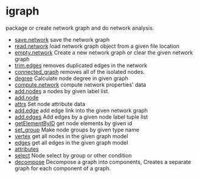 # igraph

package or create network graph and do network analysis.

+ [save.network](igraph/save.network.1) save the network graph
+ [read.network](igraph/read.network.1) load network graph object from a given file location
+ [empty.network](igraph/empty.network.1) Create a new network graph or clear the given network graph
+ [trim.edges](igraph/trim.edges.1) removes duplicated edges in the network
+ [connected_graph](igraph/connected_graph.1) removes all of the isolated nodes.
+ [degree](igraph/degree.1) Calculate node degree in given graph
+ [compute.network](igraph/compute.network.1) compute network properties' data
+ [add.nodes](igraph/add.nodes.1) a nodes by given label list.
+ [add.node](igraph/add.node.1) 
+ [attrs](igraph/attrs.1) Set node attribute data
+ [add.edge](igraph/add.edge.1) add edge link into the given network graph
+ [add.edges](igraph/add.edges.1) Add edges by a given node label tuple list
+ [getElementByID](igraph/getElementByID.1) get node elements by given id
+ [set_group](igraph/set_group.1) Make node groups by given type name
+ [vertex](igraph/vertex.1) get all nodes in the given graph model
+ [edges](igraph/edges.1) get all edges in the given graph model
+ [attributes](igraph/attributes.1) 
+ [select](igraph/select.1) Node select by group or other condition
+ [decompose](igraph/decompose.1) Decompose a graph into components, Creates a separate graph for each component of a graph.
